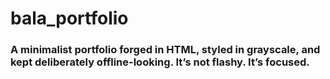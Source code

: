 # bala_portfolio
### A minimalist portfolio forged in HTML, styled in grayscale, and kept deliberately offline-looking. It’s not flashy. It’s focused.
